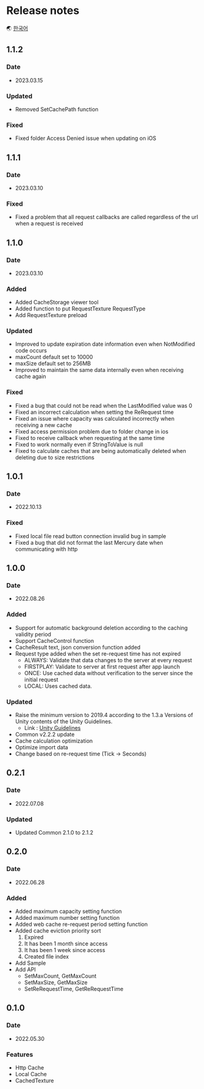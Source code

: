 # Release notes

🌏 [한국어](ReleaseNotes.md)

## 1.1.2

### Date

* 2023.03.15

### Updated
* Removed SetCachePath function

### Fixed
* Fixed folder Access Denied issue when updating on iOS

## 1.1.1

### Date

* 2023.03.10

### Fixed

* Fixed a problem that all request callbacks are called regardless of the url when a request is received

## 1.1.0

### Date

* 2023.03.10

### Added
* Added CacheStorage viewer tool
* Added function to put RequestTexture RequestType
* Add RequestTexture preload

### Updated
* Improved to update expiration date information even when NotModified code occurs
* maxCount default set to 10000
* maxSize default set to 256MB
* Improved to maintain the same data internally even when receiving cache again

### Fixed
* Fixed a bug that could not be read when the LastModified value was 0
* Fixed an incorrect calculation when setting the ReRequest time
* Fixed an issue where capacity was calculated incorrectly when receiving a new cache
* Fixed access permission problem due to folder change in ios
* Fixed to receive callback when requesting at the same time
* Fixed to work normally even if StringToValue is null
* Fixed to calculate caches that are being automatically deleted when deleting due to size restrictions

## 1.0.1

### Date

* 2022.10.13

### Fixed
* Fixed local file read button connection invalid bug in sample
* Fixed a bug that did not format the last Mercury date when communicating with http

## 1.0.0

### Date

* 2022.08.26

### Added
* Support for automatic background deletion according to the caching validity period
* Support CacheControl function
* CacheResult text, json conversion function added
* Request type added when the set re-request time has not expired
    * ALWAYS: Validate that data changes to the server at every request
    * FIRSTPLAY: Validate to server at first request after app launch
    * ONCE: Use cached data without verification to the server since the initial request
    * LOCAL: Uses cached data.

### Updated
* Raise the minimum version to 2019.4 according to the 1.3.a Versions of Unity contents of the Unity Guidelines.
    * Link : [Unity Guidelines](https://assetstore.unity.com/publishing/submission-guidelines)
* Common v2.2.2 update
* Cache calculation optimization
* Optimize import data
* Change based on re-request time (Tick -> Seconds)

## 0.2.1

### Date

* 2022.07.08

### Updated
* Updated Common 2.1.0 to 2.1.2

## 0.2.0

### Date

* 2022.06.28

### Added
* Added maximum capacity setting function
* Added maximum number setting function
* Added web cache re-request period setting function
* Added cache eviction priority sort
    1. Expired
    2. It has been 1 month since access
    3. It has been 1 week since access
    4. Created file index
* Add Sample
* Add API
    * SetMaxCount, GetMaxCount
    * SetMaxSize, GetMaxSize
    * SetReRequestTime, GetReRequestTime

## 0.1.0

### Date

* 2022.05.30

### Features

* Http Cache
* Local Cache
* CachedTexture
